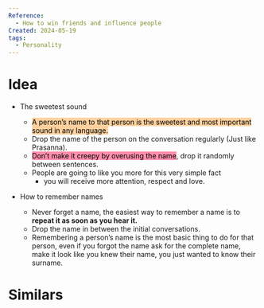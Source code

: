 ```yaml
---
Reference:
  - How to win friends and influence people
Created: 2024-05-19
tags:
  - Personality
---
```

# Idea

- The sweetest sound
	- <mark style="background: #FFB86CA6;">A person’s name to that person is the sweetest and most important sound in any language.</mark>
	- Drop the name of the person on the conversation regularly (Just like Prasanna).
	- <mark style="background: #FF5582A6;">Don’t make it creepy by overusing the name</mark>, drop it randomly between sentences. 
	- People are going to like you more for this very simple fact
		- you will receive more attention, respect and love.
    
- How to remember names
	- Never forget a name, the easiest way to remember a name is to **repeat it as soon as you hear it.** 
	- Drop the name in between the initial conversations.
	- Remembering a person’s name is the most basic thing to do for that person, even if you forgot the name ask for the complete name, make it look like you knew their name, you just wanted to know their surname.
# Similars

